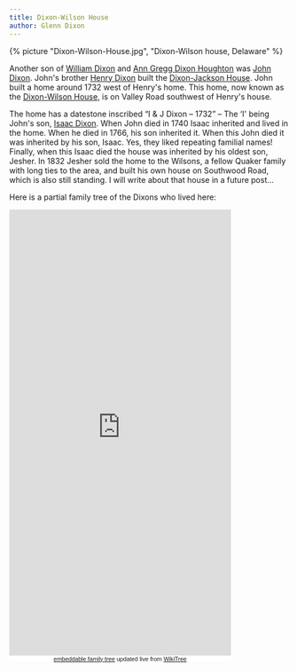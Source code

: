 ```yaml
---
title: Dixon-Wilson House
author: Glenn Dixon
---
```

{% picture "Dixon-Wilson-House.jpg", "Dixon-Wilson house, Delaware" %}

Another son of [William Dixon][1] and [Ann Gregg Dixon Houghton][2] was [John Dixon][3]. John's brother [Henry Dixon][4] built the [Dixon-Jackson House][5]. John built a home around 1732 west of Henry's home. This home, now known as the [Dixon-Wilson House][6], is on Valley Road southwest of Henry's house.

The home has a datestone inscribed &#8220;I & J Dixon &#8211; 1732&#8221; &#8211; The &#8216;I' being John's son, [Isaac Dixon][7]. When John died in 1740 Isaac inherited and lived in the home. When he died in 1766, his son inherited it. When this John died it was inherited by his son, Isaac. Yes, they liked repeating familial names! Finally, when this Isaac died the house was inherited by his oldest son, Jesher. In 1832 Jesher sold the home to the Wilsons, a fellow Quaker family with long ties to the area, and built his own house on Southwood Road, which is also still standing. I will write about that house in a future post&#8230;

Here is a partial family tree of the Dixons who lived here:

<!-- Start Family Tree Widget -->
<iframe width="400" height="804" src="https://www.WikiTree.com/treewidget/Dixon-1159/1" scrolling="no" frameborder="0" marginheight="0" marginwidth="0"></iframe>
<div style="width: 400px; padding: 0px; font-family: verdana, arial, sans-serif; font-size: 8pt; text-align: center; background-color: #ffffff;"><a href="https://www.WikiTree.com/about/family-tree-widgets.html">embeddable family tree</a> updated live from <a href="https://www.WikiTree.com/" target="WikiTree free online family tree">WikiTree</a></div>
<!-- End Family Tree Widget -->


 [1]: https://www.wikitree.com/wiki/Dixon-357
 [2]: https://www.wikitree.com/wiki/Gregg-34
 [3]: https://www.wikitree.com/wiki/Dixon-350
 [4]: https://www.wikitree.com/wiki/Dixon-348
 [5]: https://thedixons.net/dixon-jackson-house/
 [6]: http://mchhistory.blogspot.com/2011/06/dixon-wilson-house.html
 [7]: https://www.wikitree.com/wiki/Dixon-1159